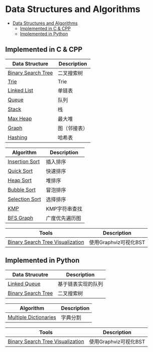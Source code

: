 # Data Structures and Algorithms

- [Data Structures and Algorithms](#data-structures-and-algorithms)
  - [Implemented in C & CPP](#implemented-in-c--cpp)
  - [Implemented in Python](#implemented-in-python)


## Implemented in C & CPP

| Data Structure                           | Description |
| ---------------------------------------- | ----------- |
| [Binary Search Tree](./cpp/Tree/BinarySearchTree/bst.c) | 二叉搜索树       |
| [Trie](./cpp/Tree/Trie/trie.c)                      | Trie        |
| [Linked List](./cpp/LinkedList/list.c)              | 单链表         |
| [Queue](./cpp/Queue/queue.c)                         | 队列          |
| [Stack](./cpp/Stack/stack.c)                         | 栈           |
| [Max Heap](./cpp/Heap/MaxHeap/heap.c)               | 最大堆         |
| [Graph](./cpp/Graph/AdjacencyList/graph.c)           | 图（邻接表）           |
| [Hashing](./cpp/hashing) | 哈希表 |

| Algorithm                              | Description |
| -------------------------------------- | ----------- |
| [Insertion Sort](./cpp/Sort/InsertionSort) | 插入排序        |
| [Quick Sort](./cpp/Sort/QuickSort)         | 快速排序        |
| [Heap Sort](./cpp/Sort/HeapSort)           | 堆排序         |
| [Bubble Sort](./cpp/Sort/BubbleSort)       | 冒泡排序        |
| [Selection Sort](./cpp/Sort/SelectionSort) | 选择排序        |
| [KMP](./cpp/String/KMP)                    | KMP字符串查找    |
| [BFS Graph](./cpp/Traversal/Graph)         | 广度优先遍历图     |

| Tools | Description |
| ---- | ---- |
| [Binary Search Tree Visualization](./cpp/Tree/BinarySearchTree/bst_viz.c) | 使用Graphviz可视化BST |

## Implemented in Python

| Data Strucutre | Description |
| ---- | ---- |
| [Linked Queue](./python/dsa/queue/linked_queue.py) | 基于链表实现的队列 |
| [Binary Search Tree](./python/dsa/binary_tree/bst.py) | 二叉搜索树 |

| Algorithm                              | Description |
| -------------------------------------- | ----------- |
| [Multiple Dictionaries](./python/dsa/hashing/multidict.py) | 字典分割 |

| Tools | Description |
| ---- | ---- |
| [Binary Search Tree Visualization](./python/dsa/binary_tree/bst.py) | 使用Graphviz可视化BST |
